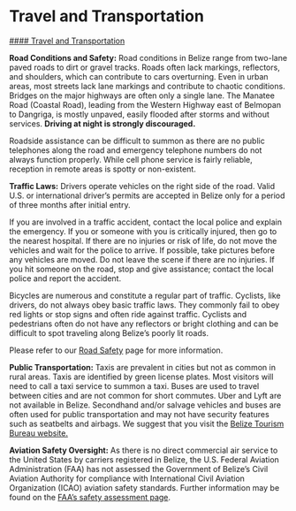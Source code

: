 # Travel and Transportation

[#### Travel and Transportation](javascript:void(0); "Travel and Transportation")

**Road Conditions and Safety:** Road conditions in Belize range from two-lane paved roads to dirt or gravel tracks. Roads often lack markings, reflectors, and shoulders, which can contribute to cars overturning. Even in urban areas, most streets lack lane markings and contribute to chaotic conditions. Bridges on the major highways are often only a single lane. The Manatee Road (Coastal Road), leading from the Western Highway east of Belmopan to Dangriga, is mostly unpaved, easily flooded after storms and without services. **Driving at night is strongly discouraged.**

Roadside assistance can be difficult to summon as there are no public telephones along the road and emergency telephone numbers do not always function properly. While cell phone service is fairly reliable, reception in remote areas is spotty or non-existent.

**Traffic Laws:** Drivers operate vehicles on the right side of the road. Valid U.S. or international driver’s permits are accepted in Belize only for a period of three months after initial entry.

If you are involved in a traffic accident, contact the local police and explain the emergency. If you or someone with you is critically injured, then go to the nearest hospital. If there are no injuries or risk of life, do not move the vehicles and wait for the police to arrive. If possible, take pictures before any vehicles are moved. Do not leave the scene if there are no injuries. If you hit someone on the road, stop and give assistance; contact the local police and report the accident.

Bicycles are numerous and constitute a regular part of traffic. Cyclists, like drivers, do not always obey basic traffic laws. They commonly fail to obey red lights or stop signs and often ride against traffic. Cyclists and pedestrians often do not have any reflectors or bright clothing and can be difficult to spot traveling along Belize’s poorly lit roads.

Please refer to our [Road Safety](https://travel.state.gov/content/travel/en/international-travel/before-you-go/driving-and-road-safety.html) page for more information.

**Public Transportation:** Taxis are prevalent in cities but not as common in rural areas. Taxis are identified by green license plates. Most visitors will need to call a taxi service to summon a taxi. Buses are used to travel between cities and are not common for short commutes. Uber and Lyft are not available in Belize. Secondhand and/or salvage vehicles and buses are often used for public transportation and may not have security features such as seatbelts and airbags. We suggest that you visit the [Belize Tourism Bureau website.](http://www.belizetourismboard.org/)

**Aviation Safety Oversight:** As there is no direct commercial air service to the United States by carriers registered in Belize, the U.S. Federal Aviation Administration (FAA) has not assessed the Government of Belize’s Civil Aviation Authority for compliance with International Civil Aviation Organization (ICAO) aviation safety standards. Further information may be found on the [FAA’s safety assessment page](https://www.faa.gov/about/initiatives/iasa/).